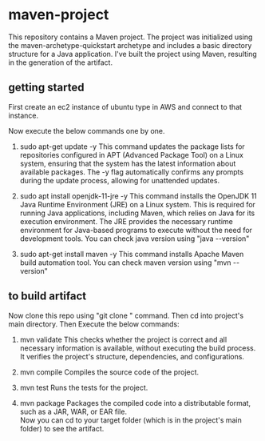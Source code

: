 
# maven-project

This repository contains a Maven project. The project was initialized using the maven-archetype-quickstart archetype and includes a basic directory structure for a Java application. I've built the project using Maven, resulting in the generation of the artifact.



## getting started
First create an ec2 instance of ubuntu type in AWS and connect to that instance.

Now execute the below commands one by one.
1. sudo apt-get update -y
This command updates the package lists for repositories configured in APT (Advanced Package Tool) on a Linux system, ensuring that the system has the latest information about available packages. The -y flag automatically confirms any prompts during the update process, allowing for unattended updates.


2. sudo apt install openjdk-11-jre -y 
This command installs the OpenJDK 11 Java Runtime Environment (JRE) on a Linux system. This is required for running Java applications, including Maven, which relies on Java for its execution environment. The JRE provides the necessary runtime environment for Java-based programs to execute without the need for development tools.
You can check java version using "java --version"

3. sudo apt-get install maven -y
This command installs Apache Maven build automation tool.
You can check maven version using "mvn --version"


## to build artifact
Now clone this repo using "git clone <repo URL>" command.
Then cd into project's main directory. Then
Execute the below commands:  
1. mvn validate
This checks whether the project is correct and all necessary information is available, without executing the build process. It verifies the project's structure, dependencies, and configurations.

2. mvn compile
 Compiles the source code of the project.

3. mvn test 
Runs the tests for the project.

4. mvn package
Packages the compiled code into a distributable format, such as a JAR, WAR, or EAR file.  
Now you can cd to your target folder (which is in the project's main folder) to see the artifact.




